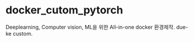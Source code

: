 # docker_cutom_pytorch
Deeplearning, Computer vision, ML을 위한 All-in-one docker 환경제작. due-ke custom.
